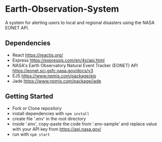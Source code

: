 # Earth-Observation-System
A system for alerting users to local and regional disasters using the NASA EONET API.

## Dependencies
* React https://reactjs.org/
* Express https://expressjs.com/en/4x/api.html
* NASA's Earth Observatory Natural Event Tracker (EONET) API https://eonet.sci.gsfc.nasa.gov/docs/v3
* EJS https://www.npmjs.com/package/ejs
* Jade https://www.npmjs.com/package/jade


## Getting Started
* Fork or Clone repository
* install dependencies with `npm install`
* create file '.env' in the root directory
* inside '.env', copy-paste the code from '.env-sample' and replace value with your API key from https://api.nasa.gov/
* run with `npm start`
